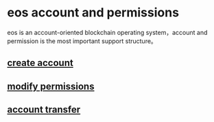 # eos account and permissions

eos is an account-oriented blockchain operating system，account and permission is the most important support structure。


## [create account](zh-cn/contract/eosio.bios/newaccount.md)
## [modify permissions](zh-cn/contract/eosio.bios/updateauth.md)
## [account transfer](en-us/eosforce_username_tran.md)